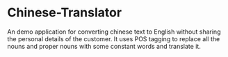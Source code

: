 # Chinese-Translator
An demo application for converting chinese text to English without sharing the personal details of the customer. It uses POS tagging to replace all the nouns and proper nouns with some constant words and translate it.
